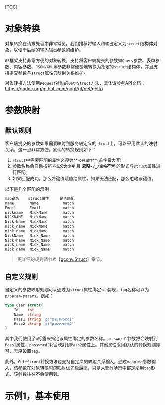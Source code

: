 [TOC]

# 对象转换

对象转换在请求处理中非常常见。我们推荐将输入和输出定义为`struct`结构体对象，以便于后续的输入输出参数的维护。

`GF`框架支持非常方便的对象转换，支持将客户端提交的参数如`Query`参数、表单参数、内容参数、`JSON/XML`等参数非常便捷地转换为指定的`struct`结构体，并且支持提交参数与`struct`属性的映射关系维护。

对象转换方法使用`Request`对象的`Get*Struct`方法，具体请参考API文档：
https://godoc.org/github.com/gogf/gf/net/ghttp

# 参数映射

## 默认规则

客户端提交的参数如果需要映射到服务端定义的`struct`上，可以采用默认的映射关系，这一点非常方便。默认的转换规则如下：
1. `struct`中需要匹配的属性必须为**`公开属性`**(首字母大写)。
2. 参数名称会自动按照 **`不区分大小写`** 且 **忽略`-/_/空格`符号** 的形式与`struct`属性进行匹配。 
3. 如果匹配成功，那么将键值赋值给属性，如果无法匹配，那么忽略该键值。

以下是几个匹配的示例：
```html
map键名    struct属性     是否匹配
name       Name           match
Email      Email          match
nickname   NickName       match
NICKNAME   NickName       match
Nick-Name  NickName       match
nick_name  NickName       match
nick name  NickName       match
NickName   Nick_Name      match
Nick-name  Nick_Name      match
nick_name  Nick_Name      match
nick name  Nick_Name      match
```

> 更详细的规则请参考【[gconv.Struct](util/gconv/struct.md)】章节。

## 自定义规则

自定义的参数映射规则可以通过为`struct`属性绑定`tag`实现，`tag`名称可以为`p/param/params`。例如：

```go
type User struct{
    Id    int
    Name  string
    Pass1 string `p:"password1"`
    Pass2 string `p:"password2"`
}
```
其中我们使用了`p`标签来指定该属性绑定的参数名称。`password1`参数将会映射到`Pass1`属性，`password2`将会映射到`Pass2`属性上。其他属性采用默认的转换规则即可，无序设置`tag`。

此外，`Get*Struct`转换方法也支持自定义的映射关系输入，通过`mapping`参数输入，该参数在对象转换时的映射优先级最高，只是大部分场景中都是采用`tag`形式，该参数往往不会使用到。

# 示例1，基本使用












